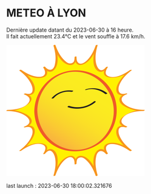 # METEO À LYON

Dernière update datant du 2023-06-30 à 16 heure.  
Il fait actuellement 23.4°C et le vent souffle à 17.6 km/h.      

![](./.github/sun.png)

last launch : 2023-06-30 18:00:02.321676
